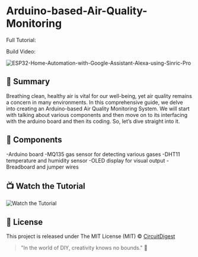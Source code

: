 # Arduino-based-Air-Quality-Monitoring

Full Tutorial: 

Build Video: 

![ESP32-Home-Automation-with-Google-Assistant-Alexa-using-Sinric-Pro]([https://github.com/Circuit-Digest/ESP8266-Home-Automation-with-Google-Assistant-Alexa-using-Sinric-Pro/blob/main/Thumbnail%20Image/IMG_4912.JPG](https://github.com/Circuit-Digest/Arduino-based-Air-Quality-Monitoring/blob/main/images/Air-quality-monitoring-system.jpg))

## 📜 Summary


Breathing clean, healthy air is vital for our well-being, yet air quality remains a concern in many environments. In this comprehensive guide, we delve into creating an Arduino-based Air Quality Monitoring System. We will start with talking about various components and then move on to its interfacing with the arduino board and then its coding. So, let’s dive straight into it.


## 🧰 Components

-Arduino board
-MQ135 gas sensor for detecting various gases
-DHT11 temperature and humidity sensor
-OLED display for visual output
-Breadboard and jumper wires


## 📺 Watch the Tutorial

![Watch the Tutorial](https://github.com/Circuit-Digest/Arduino-based-Air-Quality-Monitoring/blob/main/images/gifworkingaqms.gif)

## 📝 License

This project is released under The MIT License (MIT) © [CircuitDigest](https://github.com/circuit-digest)

> "In the world of DIY, creativity knows no bounds." 🎨
